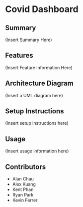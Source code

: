 # Covid Dashboard

## Summary

(Insert Summary Here)

## Features

(Insert Feature information Here)

## Architecture Diagram

(Insert a UML diagram here)

## Setup Instructions

(Insert setup instructions here)

## Usage

(Insert usage information here)

## Contributors

* Alan Chau
* Alex Kuang
* Kent Phan
* Ryan Park
* Kevin Ferrer

